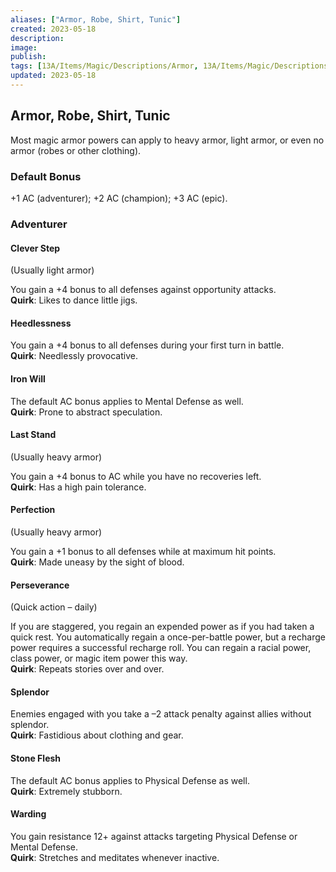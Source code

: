 ```yaml
---
aliases: ["Armor, Robe, Shirt, Tunic"]
created: 2023-05-18
description: 
image: 
publish: 
tags: [13A/Items/Magic/Descriptions/Armor, 13A/Items/Magic/Descriptions/Robe, 13A/Items/Magic/Descriptions/Shirt, 13A/Items/Magic/Descriptions/Tunic]
updated: 2023-05-18
---
```


## Armor, Robe, Shirt, Tunic

Most magic armor powers can apply to heavy armor, light armor, or even no armor (robes or other clothing).

### Default Bonus

+1 AC (adventurer); +2 AC (champion); +3 AC (epic).

### Adventurer

#### Clever Step

(Usually light armor)

You gain a +4 bonus to all defenses against opportunity attacks.  
**Quirk**: Likes to dance little jigs.

#### Heedlessness

You gain a +4 bonus to all defenses during your first turn in battle.  
**Quirk**: Needlessly provocative.

#### Iron Will

The default AC bonus applies to Mental Defense as well.  
**Quirk**: Prone to abstract speculation.

#### Last Stand

(Usually heavy armor)

You gain a +4 bonus to AC while you have no recoveries left.  
**Quirk**: Has a high pain tolerance.

#### Perfection

(Usually heavy armor)

You gain a +1 bonus to all defenses while at maximum hit points.  
**Quirk**: Made uneasy by the sight of blood.

#### Perseverance

(Quick action – daily)

If you are staggered, you regain an expended power as if you had taken a quick rest. You automatically regain a once-per-battle power, but a recharge power requires a successful recharge roll. You can regain a racial power, class power, or magic item power this way.  
**Quirk**: Repeats stories over and over.

#### Splendor

Enemies engaged with you take a –2 attack penalty against allies without splendor.  
**Quirk**: Fastidious about clothing and gear.

#### Stone Flesh

The default AC bonus applies to Physical Defense as well.  
**Quirk**: Extremely stubborn.

#### Warding

You gain resistance 12+ against attacks targeting Physical Defense or Mental Defense.  
**Quirk**: Stretches and meditates whenever inactive.